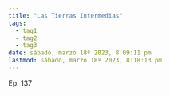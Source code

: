 ```yaml
---
title: "Las Tierras Intermedias"
tags:
  - tag1
  - tag2
  - tag3
date: sábado, marzo 18º 2023, 8:09:11 pm
lastmod: sábado, marzo 18º 2023, 8:18:13 pm
---
```


Ep. 137